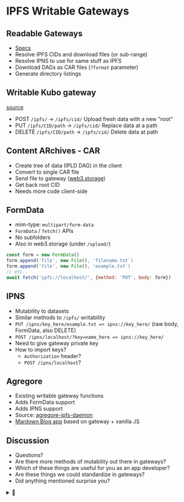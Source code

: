 # IPFS Writable Gateways

<!--
Notes in comments are what will be said

Hey folks, thanks for coming to this talk.
Today we're going to be looking at the state of writable gateways and some future directions it can go.
At the end we'll have a short discussion session to take notes on stuff we'd like to follow up on.
-->

## Readable Gateways

<!--
Before getting into writable gateways, lets look at what readable gateways do that's common
Most of this functionality comes out of the box with Kubo based gateways in Go.
-->

- [Specs](https://github.com/ipfs/specs/tree/main/http-gateways)
- Resolve IPFS CIDs and download files (or sub-range)
- Resolve IPNS to use for same stuff as IPFS
- Download DAGs as CAR files (`?format` parameter)
- Generate directory listings

## Writable Kubo gateway

<!--
Similarly, the gateway that comes with Kubo also has support for opting into writing to the gateway alongside reading from it.
These are useful mostly for uploading individual files or adding/removing files from a gateway.
Notably, if you want to upload several files to a directory at once, the writable gateway won't give you recourse.
-->

[source](https://github.com/ipfs/kubo/blob/master/core/corehttp/gateway_handler.go#L295)

- POST `/ipfs/` -> `/ipfs/cid/` Upload fresh data with a new "root"
- PUT `/ipfs/CID/path` -> `/ipfs/cid/` Replace data at a path
- DELETE `/ipfs/CID/path` -> `/ipfs/cid/` Delete data at path

## Content ARchives - CAR

<!--
In a lot of situations, it's not enough to send files over one at a time and sometimes you'd want to send down an entire tree of data at once.
This is something that's supported by service providers like web3.storage support via uploads of CAR files.
CAR files store entire IPLD dags that are precomputed on the client side.
This means the client side has more control of how the content gets generated at the expense of needing to have extra code for creating them.
This seems like a common enough use case that we may wish to standardize it into writable gateways at large.
-->

- Create tree of data (IPLD DAG) in the client
- Convert to single CAR file
- Send file to gateway ([web3.storage](https://web3.storage/docs/how-tos/work-with-car-files/))
- Get back root CID
- Needs more code client-side

## FormData

<!--
For the web, there's been another standard way of sending multiple files to a single endpoint: Formdata. 
For raw HTTP libraries, this requires encoding data in multipartm/form-data encodings.
More practically within browser clients this can be done via built in APIs like `FormData` and `fetch()`.
Unlike CAR files which require more code for properly building up data, you can make use of existing browser primitives without extra dependencies to upload data.
One downside is that the formdata spec doesn't allow for specifying subfolders within file names being uploaded, so you're stuck with just adding files at the top level.
-->

- mim-type: `multipart/form-data`
- `FormData` / `fetch()` APIs
- No subfolders
- Also in web3.storage (under `/upload/`)

```JavaScript
const form = new FormData()
form.append('file', new File(), 'filename.txt`)
form.append('file', new File(), 'example.txt`)
// etc..
await fetch('ipfs://localhost/', {method: 'PUT', body: form})
```

## IPNS

<!--
Another place where writability could be useful, is when we think about mutability with IPNS.
A lot of applications rely on updating data over time and at the moment sending that updated CID often gets done out of bands via centralized side channels or protocols on top of libp2p.
In Agregore, we support this via similar APIs to IPFS.
In the same way that you can write new data over an IPFS CID path, you can write data over an IPNS key if the gateway has access to write over it.
This means that clients using this sort of gateway don't need any extra libraries in order to create and publish IPFS datasets that change over time.
-->

- Mutability to datasets
- Similar methods to `/ipfs/` writability
- `PUT /ipns/key_here/example.txt => ipns://key_here/` (raw body, FormData, also DELETE)
- `POST /ipns/localhost/?key=name_here => ipns://key_here/`
- Need to give gateway private key
- How to import keys?
	- `Authorization` header?
	- `POST /ipns/localhost`?

## Agregore

<!--
Earlier this year we experimented with these concepts in the Agregore Browser.
We created a custom fork of the go IPFS gateway and added in formdata, IPNS support, and some other goodies.
With this in place, and integrated into our browser's custom protocol handlers, we created a basic markdown blogging app which uses plain JavaScript and browser APIs to create updatable statically generated blogs.
Making the app helped us find pain points in development and to see whether it would be viable to have a zero dependency applicaiton that builds on p2p web tech.
The results were successful and we're hoping to branch out to more applications in the future.
-->

- Existing writable gateway functions
- Adds FormData support
- Adds IPNS support
- Source: [agregore-ipfs-daemon](https://github.com/AgregoreWeb/agregore-ipfs-daemon/blob/main/spec.md)
- [Mardown Blog app](https://github.com/AgregoreWeb/markdown-blog/) based on gateway + vanilla JS

## Discussion

<!--
So that's the current state of writable gateways that I'm privvy to.
Since we have some time left I wanted to open this up to some discussions about what we can do next as a community.
-->

- Questions?
- Are there more methods of mutability out there in gateways?
- Which of these things are useful for you as an app developer?
- Are these things we could standardize in gateways?
- Did anything mentioned surprise you?

<details>
<summary>🤫</summary>
<!-- This text is hidden when rendered -->
Agregore supports `pubsub://` for publishing and subscribing to data in a swarm.
This is useful for situations where you want to send around ephemeral data between peers in a network, and the gateway works with standard browser APIs like `EventSource` in order to get a stream of events.
</details>
